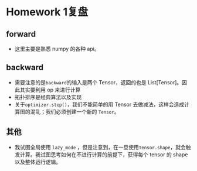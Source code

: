 # Homework 1复盘

## forward

- 这里主要是熟悉 numpy 的各种 api。

## backward

- 需要注意的是`backward`的输入是两个 Tensor，返回的也是 List[Tensor]。因此其实要利用 op 来进行计算
- 拓扑排序是经典算法以及实现
- 关于`optimizer.step()`，我们不能简单的用 Tensor 去做减法，这样会造成计算图的混乱；我们必须创建一个新的 `Tensor`。

## 其他

- 我试图全局使用 `lazy_mode` ，但是注意到，在一旦使用`Tensor.shape`，就会触发计算。我试图思考如何在不进行计算的前提下，获得每个 tensor 的 shape 以及整体运行逻辑。
